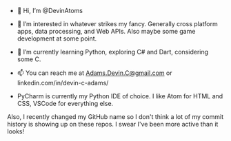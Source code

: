 - 👋 Hi, I’m @DevinAtoms
- 👀 I’m interested in whatever strikes my fancy. Generally cross platform apps, data processing, and Web APIs. Also maybe some game development at some point.
- 🌱 I’m currently learning Python, exploring C# and Dart, considering some C.
- 📫 You can reach me at Adams.Devin.C@gmail.com or linkedin.com/in/devin-c-adams/

- PyCharm is currently my Python IDE of choice. I like Atom for HTML and CSS, VSCode for everything else.


Also, I recently changed my GitHub name so I don't think a lot of my commit history is showing up on these repos. I swear I've been more active than it looks!
